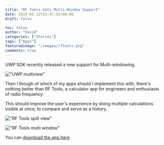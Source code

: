 ```yaml
---
title: "RF Tools Gets Multi-Window Support"
date: 2019-05-12T15:47:52+08:00
draft: false

toc: false
author: "David"
categories: ["Stories"]
tags: ["Apps"]
featuredimage: "/images/rftools.png"
comments: true
---
```


UWP SDK recently released a new support for Multi-windowing.

!["UWP multiview"](https://docs.microsoft.com/en-us/windows/uwp/design/layout/images/multi-view.gif)

Then I though of which of my apps should I implement this with, there's nothing better than RF Tools, a calculator app for engineers and enthusiasts of radio frequency.

This should improve the user's experience by doing multiple calculations visible at once; to compare and serve as a history.

!["RF Tools split view"](https://store-images.s-microsoft.com/image/apps.60377.13510798887994336.0ea597cf-9876-450a-a556-970e65ee2c51.fb038e62-7867-47a6-bab5-f147dbc3fc88?w=1399&h=787&q=90&format=jpg)

!["RF Tools multi window"](https://store-images.s-microsoft.com/image/apps.52167.13510798887994336.0ea597cf-9876-450a-a556-970e65ee2c51.1e574b1f-3491-4f87-b7e1-ad518a098b1f?w=1399&h=787&q=90&format=jpg)

You can <a href="https://www.microsoft.com/en-us/p/rf-tools/9nblggh41btt" target="_blank">download the app here</a>